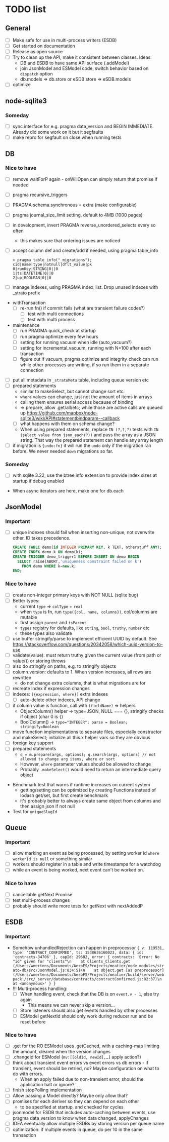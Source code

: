 # TODO list

## General

- [ ] Make safe for use in multi-process writers (ESDB)
- [ ] Get started on documentation
- [ ] Release as open source
- [ ] Try to clean up the API, make it consistent between classes. Ideas:
  - DB and ESDB to have same API surface (.addModel)
  - join JsonModel and ESModel code, switch behavior based on `dispatch` option
  - db.models => db.store or eSDB.store => eSDB.models
- [ ] optimize

## node-sqlite3

### Someday

- [ ] sync interface for e.g. pragma data_version and BEGIN IMMEDIATE. Already did some work on it but it segfaults
- [ ] make repro for segfault on close when running tests

## DB

### Nice to have

- [ ] remove waitForP again - onWillOpen can simply return that promise if needed
- [ ] pragma recursive_triggers
- [ ] PRAGMA schema.synchronous = extra (make configurable)
- [ ] pragma journal_size_limit setting, default to 4MB (1000 pages)
- [ ] in development, invert PRAGMA reverse_unordered_selects every so often
  - this makes sure that ordering issues are noticed
- [ ] accept column def and create/add if needed, using pragma table_info

  ```text
  > pragma table_info("_migrations");
  cid|name|type|notnull|dflt_value|pk
  0|runKey|STRING|0||0
  1|ts|DATETIME|0||0
  2|up|BOOLEAN|0||0
  ```

- [ ] manage indexes, using PRAGMA index_list. Drop unused indexes with \_strato prefix
- withTransaction
  - [ ] re-run fn() if commit fails (what are transient failure codes?)
    - [ ] test with multi connections
    - [ ] test with multi process
- maintenance
  - [ ] run PRAGMA quick_check at startup
  - [ ] run pragma optimize every few hours
  - [ ] setting for running vacuum when idle (auto_vacuum?)
  - [ ] setting for incremental_vacuum, running with N=100 after each transaction
  - [ ] figure out if vacuum, pragma optimize and integrity_check can run while other processes are writing, if so run them in a separate connection
- [ ] put all metadata in `_stratoMeta` table, including queue version etc
- [ ] prepared statements
  - similar to makeSelect, but cannot change sort etc.
  - `where` values can change, just not the amount of items in arrays
  - calling them ensures serial access because of binding
  - => prepare, allow .get/all/etc; while those are active calls are queued up
    https://github.com/mapbox/node-sqlite3/wiki/API#statementbindparam--callback
  - [ ] what happens with them on schema change?
  - When using prepared statements, replace `IN (?,?,?)` tests with `IN (select value from json_each(?))` and pass the array as a JSON string. That way the prepared statement can handle any array length
- [ ] if migration is `{undo:fn}` it will run the `undo` only if the migration ran before. We never needed `down` migrations so far.

### Someday

- [ ] with sqlite 3.22, use the btree info extension to provide index sizes at startup if debug enabled
- When async iterators are here, make one for db.each

## JsonModel

### Important

- [ ] unique indexes should fail when inserting non-unique, not overwrite other. ID takes precedence.

  ```sql
  CREATE TABLE demo(id INTEGER PRIMARY KEY, k TEXT, otherstuff ANY);
  CREATE INDEX demo_k ON demo(k);
  CREATE TRIGGER demo_trigger1 BEFORE INSERT ON demo BEGIN
    SELECT raise(ABORT,'uniqueness constraint failed on k')
      FROM demo WHERE k=new.k;
  END;
  ```

### Nice to have

- [ ] create non-integer primary keys with NOT NULL (sqlite bug)
- [ ] Better types:
  - current `type` => `colType` + `real`
  - when `type` is fn, run `type({col, name, columns})`, col/columns are mutable
  - first assign `parent` and `isParent`
  - `types` registry for defaults, like `string`, `bool`, `truthy`, `number` etc
  - these types also validate
- [ ] use buffer stringify/parse to implement efficient UUID by default. See https://stackoverflow.com/questions/20342058/which-uuid-version-to-use
- [ ] validate(value): must return truthy given the current value (from path or value()) or storing throws
- [ ] also do stringify on paths, e.g. to stringify objects
- [ ] column.version: defaults to 1. When version increases, all rows are rewritten
  - do not change extra columns, that is what migrations are for
- [ ] recreate index if expression changes
- [ ] indexes: `[{expression, where}]` extra indexes
  - [ ] auto-delete other indexes, API change
- [ ] if column value is function, call with `(fieldName)` => helpers
  - ObjectColumn() helper -> type=JSON, NULL === {}, stringify checks if object (char 0 is `{`)
  - BoolColumn() -> `type="INTEGER"; parse = Boolean; stringify=Boolean`
- [ ] move function implementations to separate files, especially constructor and makeSelect; initialize all this.x helper vars so they are obvious
- [ ] foreign key support
- [ ] prepared statements
  - `q = m.prepare(args, options); q.search(args, options) // not allowed to change arg items, where or sort`
  - However, `where` parameter values should be allowed to change
  - Probably `.makeSelect()` would need to return an intermediate query object
- Benchmark test that warns if runtime increases on current system
  - getting/setting can be optimized by creating Functions instead of lodash get/set, but first create benchmark
  - it's probably better to always create same object from columns and then assign json if not null
- Test for `uniqueSlugId`

## Queue

### Important

- [ ] allow marking an event as being processed, by setting worker id `where workerId is null` or something similar
- [ ] workers should register in a table and write timestamps for a watchdog
- [ ] while an event is being worked, next event can't be worked on.

### Nice to have

- [ ] cancellable getNext Promise
- [ ] test multi-process changes
- [ ] probably should write more tests for getNext with nextAddedP

## ESDB

### Important

- Somehow unhandledRejection can happen in preprocessor `{ v: 119531, type: 'CONTRACT_CONFIRMED', ts: 1538636160023, data: { id: 'contracts-34706' }, capId: 29682, error: { contracts: 'Error: No "id" given for "clients"\n    at Clients_Clients.get (/Users/wmertens/Documents/AeroFS/Projects/meatier/node_modules/strato-db/src/JsonModel.js:834:5)\n    at Object.get [as preprocessor] (/Users/wmertens/Documents/AeroFS/Projects/meatier/build/server/webpack:/src/_server/database/contracts/contractConfirmed.js:82:37)\n    at <anonymous>' } }`
- !!! Multi-process handling:
  - [ ] When handling event, check that the DB is on `event.v - 1`, else try again
    - This means we can never skip a version…
  - [ ] Store listeners should also get events handled by other processes
  - [ ] ESModel getNextId should only work during reducer run and be reset before

### Nice to have

- [ ] .get for the RO ESModel uses .getCached, with a caching-map limiting the amount, cleared when the version changes
- [ ] .changeId for ESModel (`mv:[[oldId, newId],…]` apply action?)
- [ ] think about transient event errors vs event errors vs db errors - if transient, event should be retried, no? Maybe configuration on what to do with errors.
  - When an apply failed due to non-transient error, should the application halt or ignore?
- [ ] finish stopPolling implementation
- [ ] Allow passing a Model directly? Maybe only allow that?
- [ ] promises for each deriver so they can depend on each other
  - to be specified at startup, and checked for cycles
- [ ] jsonmodel for ESDB that includes auto-caching between events, use pragma data_version to know when data changed, applyChanges
- [ ] IDEA eventually allow multiple ESDBs by storing version per queue name
- [ ] optimization: if multiple events in queue, do per 10 in the same transaction
